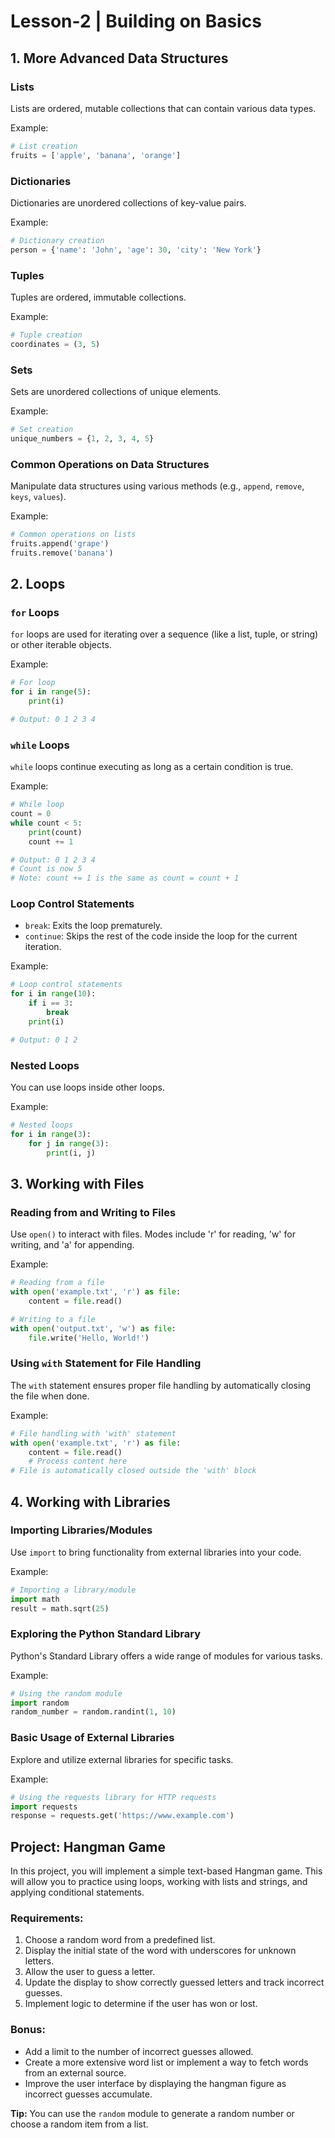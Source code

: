# Lesson-2 | Building on Basics

## 1. More Advanced Data Structures

### Lists

Lists are ordered, mutable collections that can contain various data types.

Example:

```python
# List creation
fruits = ['apple', 'banana', 'orange']
```

### Dictionaries

Dictionaries are unordered collections of key-value pairs.

Example:

```python
# Dictionary creation
person = {'name': 'John', 'age': 30, 'city': 'New York'}
```

### Tuples

Tuples are ordered, immutable collections.

Example:

```python
# Tuple creation
coordinates = (3, 5)
```

### Sets

Sets are unordered collections of unique elements.

Example:

```python
# Set creation
unique_numbers = {1, 2, 3, 4, 5}
```

### Common Operations on Data Structures

Manipulate data structures using various methods (e.g., `append`, `remove`, `keys`, `values`).

Example:

```python
# Common operations on lists
fruits.append('grape')
fruits.remove('banana')
```

## 2. Loops

### `for` Loops

`for` loops are used for iterating over a sequence (like a list, tuple, or string) or other iterable objects.

Example:

```python
# For loop
for i in range(5):
    print(i)

# Output: 0 1 2 3 4
```

### `while` Loops

`while` loops continue executing as long as a certain condition is true.

Example:

```python
# While loop
count = 0
while count < 5:
    print(count)
    count += 1

# Output: 0 1 2 3 4
# Count is now 5
# Note: count += 1 is the same as count = count + 1
```

### Loop Control Statements

- `break`: Exits the loop prematurely.
- `continue`: Skips the rest of the code inside the loop for the current iteration.

Example:

```python
# Loop control statements
for i in range(10):
    if i == 3:
        break
    print(i)

# Output: 0 1 2
```

### Nested Loops

You can use loops inside other loops.

Example:

```python
# Nested loops
for i in range(3):
    for j in range(3):
        print(i, j)
```

## 3. Working with Files

### Reading from and Writing to Files

Use `open()` to interact with files. Modes include 'r' for reading, 'w' for writing, and 'a' for appending.

Example:

```python
# Reading from a file
with open('example.txt', 'r') as file:
    content = file.read()

# Writing to a file
with open('output.txt', 'w') as file:
    file.write('Hello, World!')
```

### Using `with` Statement for File Handling

The `with` statement ensures proper file handling by automatically closing the file when done.

Example:

```python
# File handling with 'with' statement
with open('example.txt', 'r') as file:
    content = file.read()
    # Process content here
# File is automatically closed outside the 'with' block
```

## 4. Working with Libraries

### Importing Libraries/Modules

Use `import` to bring functionality from external libraries into your code.

Example:

```python
# Importing a library/module
import math
result = math.sqrt(25)
```

### Exploring the Python Standard Library

Python's Standard Library offers a wide range of modules for various tasks.

Example:

```python
# Using the random module
import random
random_number = random.randint(1, 10)
```

### Basic Usage of External Libraries

Explore and utilize external libraries for specific tasks.

Example:

```python
# Using the requests library for HTTP requests
import requests
response = requests.get('https://www.example.com')
```

## Project: Hangman Game

In this project, you will implement a simple text-based Hangman game. This will allow you to practice using loops, working with lists and strings, and applying conditional statements.

### Requirements:

1. Choose a random word from a predefined list.
2. Display the initial state of the word with underscores for unknown letters.
3. Allow the user to guess a letter.
4. Update the display to show correctly guessed letters and track incorrect guesses.
5. Implement logic to determine if the user has won or lost.

### Bonus:

- Add a limit to the number of incorrect guesses allowed.
- Create a more extensive word list or implement a way to fetch words from an external source.
- Improve the user interface by displaying the hangman figure as incorrect guesses accumulate.

**Tip:** You can use the `random` module to generate a random number or choose a random item from a list.
